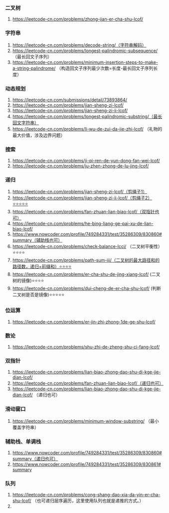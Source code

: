 ### 二叉树

1. https://leetcode-cn.com/problems/zhong-jian-er-cha-shu-lcof/

### 字符串

1. https://leetcode-cn.com/problems/decode-string/（字符串解码）
2. https://leetcode-cn.com/problems/longest-palindromic-subsequence/  （最长回文子序列）
3. https://leetcode-cn.com/problems/minimum-insertion-steps-to-make-a-string-palindrome/   （构造回文子序列最少次数=长度-最长回文子序列长度）

### 动态规划

1. https://leetcode-cn.com/submissions/detail/73893864/
2. https://leetcode-cn.com/problems/jian-sheng-zi-lcof/
3. https://leetcode-cn.com/problems/jian-sheng-zi-ii-lcof/
4. https://leetcode-cn.com/problems/longest-palindromic-substring/（最长回文字符串）
5. https://leetcode-cn.com/problems/li-wu-de-zui-da-jie-zhi-lcof/ （礼物的最大价值，涉及边界问题）

### 搜索

1. https://leetcode-cn.com/problems/ji-qi-ren-de-yun-dong-fan-wei-lcof/
2. https://leetcode-cn.com/problems/ju-zhen-zhong-de-lu-jing-lcof/

### 递归

1. https://leetcode-cn.com/problems/jian-sheng-zi-lcof/（剪绳子1）
2. https://leetcode-cn.com/problems/jian-sheng-zi-ii-lcof/（剪绳子2）⭐️⭐️⭐️⭐️⭐️
3. https://leetcode-cn.com/problems/fan-zhuan-lian-biao-lcof/（双指针也可）
4. https://leetcode-cn.com/problems/he-bing-liang-ge-pai-xu-de-lian-biao-lcof/
5. https://www.nowcoder.com/profile/749284331/test/35286309/830860#summary（辅助栈也可）
6. https://leetcode-cn.com/problems/check-balance-lcci/   （二叉树平衡性）⭐️⭐️⭐️⭐️
7. https://leetcode-cn.com/problems/path-sum-iii/（二叉树的最大路径和的路径数，递归+前缀和）⭐️⭐️⭐️⭐️
8. https://leetcode-cn.com/problems/er-cha-shu-de-jing-xiang-lcof/    (二叉树的镜像)⭐️⭐️⭐️⭐️
9. https://leetcode-cn.com/problems/dui-cheng-de-er-cha-shu-lcof/   (判断二叉树是否是镜像)⭐️⭐️⭐️⭐️⭐️

### 位运算

1. https://leetcode-cn.com/problems/er-jin-zhi-zhong-1de-ge-shu-lcof/

### 数论

1. https://leetcode-cn.com/problems/shu-zhi-de-zheng-shu-ci-fang-lcof/

### 双指针

1. https://leetcode-cn.com/problems/lian-biao-zhong-dao-shu-di-kge-jie-dian-lcof/
2. https://leetcode-cn.com/problems/fan-zhuan-lian-biao-lcof/（递归也可）
3. https://leetcode-cn.com/problems/lian-biao-zhong-dao-shu-di-kge-jie-dian-lcof/  （递归也可）

### 滑动窗口

1. https://leetcode-cn.com/problems/minimum-window-substring/    （最小覆盖字符串）

### 辅助栈、单调栈

1. https://www.nowcoder.com/profile/749284331/test/35286309/830860#summary（递归也可）
2. https://www.nowcoder.com/profile/749284331/test/35286309/830861#summary

### 队列

1. https://leetcode-cn.com/problems/cong-shang-dao-xia-da-yin-er-cha-shu-lcof/   （也可递归层序遍历，这里使用队列也就是递推的方式。）
2. 
